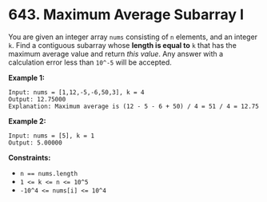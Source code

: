 # 643. Maximum Average Subarray I
You are given an integer array `nums` consisting of `n` elements, and an integer `k`. Find a contiguous subarray whose **length is equal to** `k` that has the maximum average value and return *this value*. Any answer with a calculation error less than `10^-5` will be accepted.

**Example 1:**
```
Input: nums = [1,12,-5,-6,50,3], k = 4
Output: 12.75000
Explanation: Maximum average is (12 - 5 - 6 + 50) / 4 = 51 / 4 = 12.75
```

**Example 2:**
```
Input: nums = [5], k = 1
Output: 5.00000
```

**Constraints:**
- `n == nums.length`
- `1 <= k <= n <= 10^5`
- `-10^4 <= nums[i] <= 10^4`
